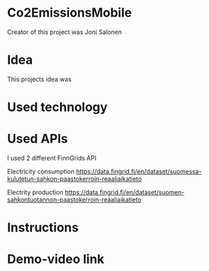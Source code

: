 # Co2EmissionsMobile

Creator of this project was Joni Salonen

# Idea
This projects idea was

# Used technology

# Used APIs
I used 2 different FinnGrids API

Electricity consumption
https://data.fingrid.fi/en/dataset/suomessa-kulutetun-sahkon-paastokerroin-reaaliaikatieto

Electrity production
https://data.fingrid.fi/en/dataset/suomen-sahkontuotannon-paastokerroin-reaaliaikatieto

# Instructions

# Demo-video link
